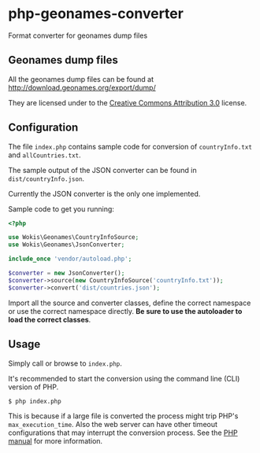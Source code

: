 php-geonames-converter
======================

Format converter for geonames dump files

Geonames dump files
-------------------
All the geonames dump files can be found at http://download.geonames.org/export/dump/

They are licensed under to the [Creative Commons Attribution 3.0](http://creativecommons.org/licenses/by/3.0/) license.

Configuration
-------------

The file ``index.php`` contains sample code for conversion of ``countryInfo.txt`` and ``allCountries.txt``. 

The sample output of the JSON converter can be found in ``dist/countryInfo.json``.

Currently the JSON converter is the only one implemented.

Sample code to get you running:

```php
<?php

use Wokis\Geonames\CountryInfoSource;
use Wokis\Geonames\JsonConverter;

include_once 'vendor/autoload.php';

$converter = new JsonConverter();
$converter->source(new CountryInfoSource('countryInfo.txt'));
$converter->convert('dist/countries.json');
```

Import all the source and converter classes, define the correct namespace or use the correct namespace directly. **Be sure to use the autoloader to load the correct classes**.

Usage
-----
Simply call or browse to ``index.php``. 

It's recommended to start the conversion using the command line (CLI) version of PHP. 

```$ php index.php```

This is because if a large file is converted the process might trip  PHP's ``max_execution_time``. Also the web server can have other timeout configurations that may interrupt the conversion process. See the [PHP manual](http://www.php.net/manual/en/info.configuration.php#ini.max-execution-time) for more information.